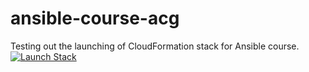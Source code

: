# ansible-course-acg

Testing out the launching of CloudFormation stack for Ansible course.
[![Launch Stack](https://s3.amazonaws.com/cloudformation-examples/cloudformation-launch-stack.png)](https://console.aws.amazon.com/cloudformation/home?region=us-east-1#/stacks/new?stackName=AnsibleInventoryStack&templateURL=https://s3.amazonaws.com/cf-templates-11nnaj0ktuuvo-us-east-1/2018263ods-setup-env.yml)

